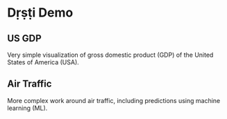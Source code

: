 # Dṛṣṭi Demo


## US GDP

Very simple visualization of gross domestic product (GDP) of the United States of America (USA).

## Air Traffic 

More complex work around air traffic, including predictions using machine learning (ML).
